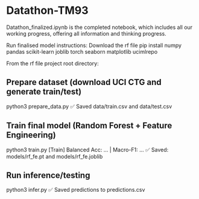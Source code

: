 # Datathon-TM93
Datathon_finalized.ipynb is the completed notebook, which includes all our working progress, offering all information and thinking progress. 

Run finalised model instructions:
Download the rf file
pip install numpy pandas scikit-learn joblib torch seaborn matplotlib ucimlrepo

From the rf file project root directory:
## Prepare dataset (download UCI CTG and generate train/test)
python3 prepare_data.py
✅ Saved data/train.csv and data/test.csv

## Train final model (Random Forest + Feature Engineering)
python3 train.py
[Train] Balanced Acc: ... | Macro-F1: ...
✅ Saved: models/rf_fe.pt and models/rf_fe.joblib

## Run inference/testing
python3 infer.py
✅ Saved predictions to predictions.csv
